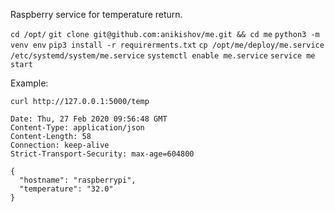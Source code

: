 Raspberry service for temperature return.

`cd /opt/`
`git clone git@github.com:anikishov/me.git && cd me`
`python3 -m venv env`
`pip3 install -r requirerments.txt`
`cp /opt/me/deploy/me.service /etc/systemd/system/me.service`
`systemctl enable me.service`
`service me start`

Example:

`curl http://127.0.0.1:5000/temp`
```
Date: Thu, 27 Feb 2020 09:56:48 GMT
Content-Type: application/json
Content-Length: 58
Connection: keep-alive
Strict-Transport-Security: max-age=604800

{
  "hostname": "raspberrypi",
  "temperature": "32.0"
}
```
